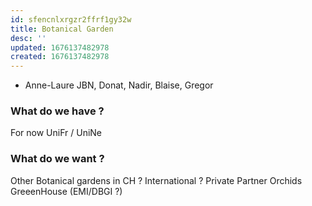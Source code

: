 ```yaml
---
id: sfencnlxrgzr2ffrf1gy32w
title: Botanical Garden
desc: ''
updated: 1676137482978
created: 1676137482978
---
```



- Anne-Laure JBN, Donat, Nadir, Blaise, Gregor 

### What do we have ?

For now UniFr / UniNe

### What do we want ?

Other Botanical gardens in CH ? International ?
Private Partner Orchids GreeenHouse (EMI/DBGI ?)